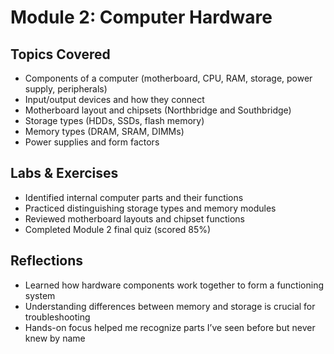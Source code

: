 # Module 2: Computer Hardware

## Topics Covered
- Components of a computer (motherboard, CPU, RAM, storage, power supply, peripherals)
- Input/output devices and how they connect
- Motherboard layout and chipsets (Northbridge and Southbridge)
- Storage types (HDDs, SSDs, flash memory)
- Memory types (DRAM, SRAM, DIMMs)
- Power supplies and form factors

## Labs & Exercises
- Identified internal computer parts and their functions
- Practiced distinguishing storage types and memory modules
- Reviewed motherboard layouts and chipset functions
- Completed Module 2 final quiz (scored 85%)

## Reflections
- Learned how hardware components work together to form a functioning system
- Understanding differences between memory and storage is crucial for troubleshooting
- Hands-on focus helped me recognize parts I’ve seen before but never knew by name
